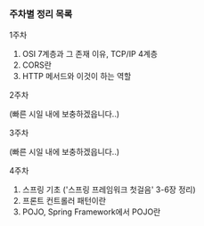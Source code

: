 
### 주차별 정리 목록

1주차

1. OSI 7계층과 그 존재 이유, TCP/IP 4계층
2. CORS란
3. HTTP 메서드와 이것이 하는 역할

2주차

(빠른 시일 내에 보충하겠읍니다..)

3주차

(빠른 시일 내에 보충하겠읍니다..)

4주차

1. 스프링 기초 ('스프링 프레임워크 첫걸음' 3-6장 정리)
2. 프론트 컨트롤러 패턴이란
3. POJO, Spring Framework에서 POJO란